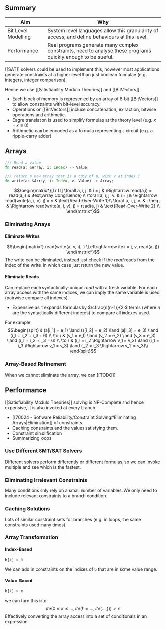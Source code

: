 ## Summary

| Aim | Why |
| ---- | ---- |
| Bit Level Modelling | System level languages allow this granularity of access, and define behaviours at this level. |
| Performance | Real programs generate many complex constraints, need to analyse these programs quickly enough to be sueful. |
[[SAT]] solvers could be used to implement this, however most applications generate constraints at a higher level than just boolean formulae (e.g. integers, integer comparison). 

Hence we use [[Satisfiability Modulo Theories]] and [[BitVectors]].
- Each block of memory is represented by an array of 8-bit [[BitVectors]] to allow constraints with bit-level accuracy.
- Operations on [[BitVectors]] include concatenation, extraction, bitwise operations and arithmetic.
- Eagre translation is used to simplify formulas at the theory level (e.g. $x - x \equiv 0$)
- Arithmetic can be encoded as a formula representing a circuit (e.g. a ripple-carry adder)
## Arrays

```rust
/// Read a value
fn read(a: &Array, i: Index) -> Value;

/// return a new array that is a copy of a, with v at index i
fn write(a: &Array, i: Index, v: Value) -> Array;
```
$$\begin{matrix*}[l r l l] 
\forall a, i, j. & i = j & \Rightarrow read(a,i) = read(a,j) & \text{Array Congruence} \\
\forall a, i, j, v. & i = j & \Rightarrow read(write(a, i, v), j) = v & \text{Read-Over-Write 1}\\
\forall a, i, j, v. & i \neq j & \Rightarrow read(write(a, i, v), j) = read(a, j) & \text{Read-Over-Write 2} \\
\end{matrix*}$$
### Eliminating Arrays
#### Eliminate Writes
$$\begin{matrix*} 
read(write(a, v, i), j) \Leftrightarrow ite(i = j, v, read(a, j))
\end{matrix*}$$
The write can be eliminated, instead just check if the $read$ reads from the index of the write, in which case just return the new value.
#### Eliminate Reads
Can replace each syntactically-unique $read$ with a fresh variable. For each array access with the same indices, we can imply the same variable is used (pairwise compare all indexes).
- Expensive as it expands formulas by $\cfrac{n(n-1)}{2}$ terms (where $n$ are the syntactically different indexes) to compare all indexes used.

For example:
$$\begin{split} 
& (a[i_1] = e_1) \land (a[i_2] = e_2) \land (a[i_3] = e_3) \land (i_1 + i_2 + i_3 = 6) \\
\to \ & (v_1 = e_1) \land (v_2 = e_2) \land (v_3 = e_3) \land (i_1 + i_2 + i_3 = 6) \\
\to \ & (i_1 = i_2 \Rightarrow v_1 = v_2) \land (i_1 = i_3 \Rightarrow v_1 = v_3) \land (i_2 = i_3 \Rightarrow v_2 = v_3)\\
\end{split}$$
### Array-Based Refinement
When we cannot eliminate the array, we can 
[[TODO]]

## Performance
[[Satisfiability Modulo Theories]] solving is NP-Complete and hence expensive, it is also invoked at every branch.
- [[70024 - Software Reliability/Constraint Solving#Eliminating Arrays|Elimination]] of constraints.
- Caching constraints and the values satisfying them.
- Constraint simplification
- Summarizing loops
### Use Different SMT/SAT Solvers
Different solvers perform differently on different formulas, so we can invoke multiple and see which is the fastest.
### Eliminating Irrelevant Constraints
Many conditions only rely on a small number of variables. We only need to include relevant constraints to a branch condition.
### Caching Solutions
Lots of similar constraint sets for branches (e.g. in loops, the same constraints used many times).
### Array Transformation
#### Index-Based
```rust
b[k] > 0
```
We can add in constraints on the indices of `b` that are in some value range.
#### Value-Based
```rust
b[k] > x
```
we can turn this into:
$$ite(0 \leq k \leq \dots, ite( k = \dots,  ite(\dots, ))) > x$$
Effectively converting the array access into a set of conditionals in an expression.